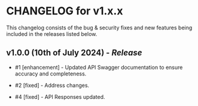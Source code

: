 # CHANGELOG for v1.x.x

This changelog consists of the bug & security fixes and new features being included in the releases listed below.

## **v1.0.0 (10th of July 2024)** - *Release*

* #1 [enhancement] - Updated API Swagger documentation to ensure accuracy and completeness.

* #2 [fixed] - Address changes.

* #4 [fixed] - API Responses updated.
